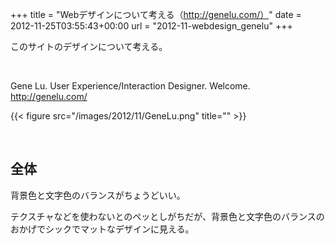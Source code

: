 +++
title = "Webデザインについて考える（http://genelu.com/）"
date = 2012-11-25T03:55:43+00:00
url = "2012-11-webdesign_genelu"
+++
&nbsp;

このサイトのデザインについて考える。

&nbsp;

Gene Lu. User Experience/Interaction Designer. Welcome.  
<http://genelu.com/>

{{< figure src="/images/2012/11/GeneLu.png" title="" >}}

&nbsp;

## 全体

背景色と文字色のバランスがちょうどいい。

テクスチャなどを使わないとのペッとしがちだが、背景色と文字色のバランスのおかげでシックでマットなデザインに見える。